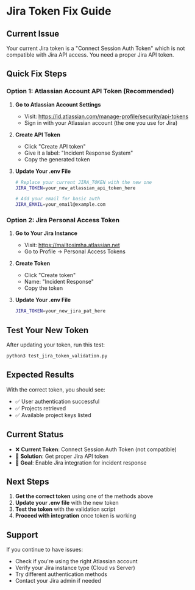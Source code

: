 # Jira Token Fix Guide

## Current Issue
Your current Jira token is a "Connect Session Auth Token" which is not compatible with Jira API access. You need a proper Jira API token.

## Quick Fix Steps

### Option 1: Atlassian Account API Token (Recommended)

1. **Go to Atlassian Account Settings**
   - Visit: https://id.atlassian.com/manage-profile/security/api-tokens
   - Sign in with your Atlassian account (the one you use for Jira)

2. **Create API Token**
   - Click "Create API token"
   - Give it a label: "Incident Response System"
   - Copy the generated token

3. **Update Your .env File**
   ```bash
   # Replace your current JIRA_TOKEN with the new one
   JIRA_TOKEN=your_new_atlassian_api_token_here
   
   # Add your email for basic auth
   JIRA_EMAIL=your_email@example.com
   ```

### Option 2: Jira Personal Access Token

1. **Go to Your Jira Instance**
   - Visit: https://mailtosimha.atlassian.net
   - Go to Profile → Personal Access Tokens

2. **Create Token**
   - Click "Create token"
   - Name: "Incident Response"
   - Copy the token

3. **Update Your .env File**
   ```bash
   JIRA_TOKEN=your_new_jira_pat_here
   ```

## Test Your New Token

After updating your token, run this test:

```bash
python3 test_jira_token_validation.py
```

## Expected Results

With the correct token, you should see:
- ✅ User authentication successful
- ✅ Projects retrieved
- ✅ Available project keys listed

## Current Status

- ❌ **Current Token**: Connect Session Auth Token (not compatible)
- 🔧 **Solution**: Get proper Jira API token
- 🎯 **Goal**: Enable Jira integration for incident response

## Next Steps

1. **Get the correct token** using one of the methods above
2. **Update your .env file** with the new token
3. **Test the token** with the validation script
4. **Proceed with integration** once token is working

## Support

If you continue to have issues:
- Check if you're using the right Atlassian account
- Verify your Jira instance type (Cloud vs Server)
- Try different authentication methods
- Contact your Jira admin if needed
